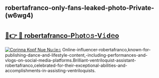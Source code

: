 ## robertafranco-only-fans​-leaked-photo​-Private-(w6wg4)


# <h2><a href="https://mediaupload.pro?title=robertafranco&ref=git">🔗👉 🔴 robertafranco-P𝚑ot𝚘𝚜-V𝚒d𝚎o</a></h2>

[![Corinna Kopf Nue Nu𝚍e𝚜](https://i.imgur.com/0qMVB7G.gif)](https://mediaupload.pro?title=robertafranco&ref=git)
Online-influencer-robertafranco,known-for-publishing-dance-and-lifestyle-content,-including-performances-and-vlogs-on-social-media-platforms.Brilliant-ventriloquist-assistant-robertafranco,celebrated-for-their-exceptional-abilities-and-accomplishments-in-assisting-ventriloquists.  